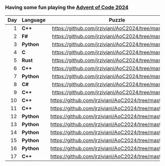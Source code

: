 ### Having some fun playing the [Advent of Code 2024](https://adventofcode.com/)

| Day | Language | Puzzle |
| ---:|----------|  :---: |
|  1  | **C++**  | https://github.com/jrziviani/AoC2024/tree/master/day_1 |
|  2  | **F#**   | https://github.com/jrziviani/AoC2024/tree/master/day_2 |
|  3  | **Python** | https://github.com/jrziviani/AoC2024/tree/master/day_3 |
|  4  | **C** | https://github.com/jrziviani/AoC2024/tree/master/day_4 |
|  5  | **Rust** | https://github.com/jrziviani/AoC2024/tree/master/day_5 |
|  6  | **C++** | https://github.com/jrziviani/AoC2024/tree/master/day_6 |
|  7  | **Python** | https://github.com/jrziviani/AoC2024/tree/master/day_7 |
|  8  | **C#** | https://github.com/jrziviani/AoC2024/tree/master/day_8 |
|  9  | **C++** | https://github.com/jrziviani/AoC2024/tree/master/day_9 |
| 10  | **C++** | https://github.com/jrziviani/AoC2024/tree/master/day_10 |
| 11  | **C++** | https://github.com/jrziviani/AoC2024/tree/master/day_11 |
| 12  | **Python** | https://github.com/jrziviani/AoC2024/tree/master/day_12 |
| 13  | **Python** | https://github.com/jrziviani/AoC2024/tree/master/day_13 |
| 14  | **Python** | https://github.com/jrziviani/AoC2024/tree/master/day_14 |
| 15  | **Python** | https://github.com/jrziviani/AoC2024/tree/master/day_15 |
| 16  | **Python** | https://github.com/jrziviani/AoC2024/tree/master/day_16 |
| 17  | **C++** | https://github.com/jrziviani/AoC2024/tree/master/day_17 |
